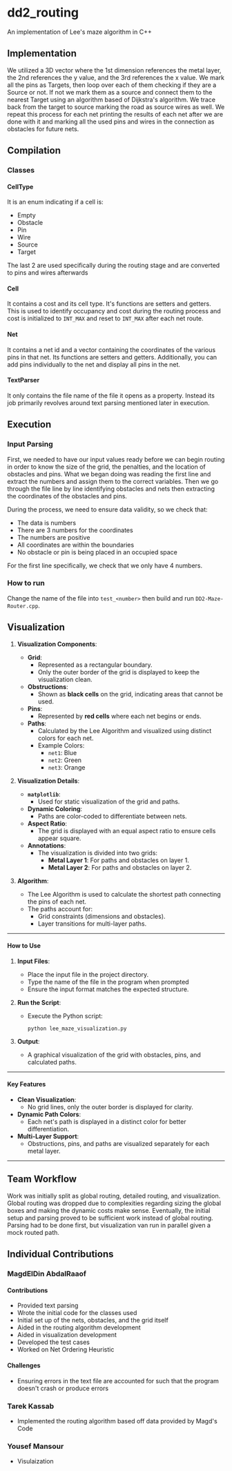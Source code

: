# dd2_routing
An implementation of Lee's maze algorithm in C++

## Implementation
We utilized a 3D vector where the 1st dimension references the metal layer, the 2nd references the y value, and the 3rd references the x value.
We mark all the pins as Targets, then loop over each of them checking if they are a Source or not. If not we mark them as a source and connect them to
the nearest Target using an algorithm based of Dijkstra's algorithm. We trace back from the target to source marking the road as source wires as well.
We repeat this process for each net printing the results of each net after we are done with it and marking all the used pins and wires in the connection
as obstacles for future nets.
## Compilation
### Classes
#### CellType
It is an enum indicating if a cell is:
- Empty
- Obstacle
- Pin
- Wire
- Source
- Target

The last 2 are used specifically during the routing stage and are converted to pins and wires afterwards
#### Cell
It contains a cost and its cell type. It's functions are setters and getters. This is used to identify occupancy and cost during the routing process and cost is initialized to `INT_MAX` and reset to `INT_MAX` after each net route.
#### Net
It contains a net id and a vector containing the coordinates of the various pins in that net. Its functions are setters and getters. Additionally, you can add pins individually to the net and display all pins in the net.
#### TextParser
It only contains the file name of the file it opens as a property. Instead its job primarily revolves around text parsing mentioned later in execution.
## Execution
### Input Parsing
First, we needed to have our input values ready before we can begin routing in order to know the size of the grid, the penalties, and the location of obstacles and pins. What we began doing was reading the first line and extract the numbers and assign them to the correct variables. Then we go through the file line by line identifying obstacles and nets then extracting the coordinates of the obstacles and pins.

During the process, we need to ensure data validity, so we check that:
- The data is numbers
- There are 3 numbers for the coordinates
- The numbers are positive
- All coordinates are within the boundaries
- No obstacle or pin is being placed in an occupied space

For the first line specifically, we check that we only have 4 numbers.
### How to run
Change the name of the file into `test_<number>` then build and run `DD2-Maze-Router.cpp`.
## Visualization

1. **Visualization Components**:
   - **Grid**:
     - Represented as a rectangular boundary.
     - Only the outer border of the grid is displayed to keep the visualization clean.
   - **Obstructions**:
     - Shown as **black cells** on the grid, indicating areas that cannot be used.
   - **Pins**:
     - Represented by **red cells** where each net begins or ends.
   - **Paths**:
     - Calculated by the Lee Algorithm and visualized using distinct colors for each net.
     - Example Colors:
       - `net1`: Blue
       - `net2`: Green
       - `net3`: Orange

2. **Visualization Details**:
   - **`matplotlib`**:
     - Used for static visualization of the grid and paths.
   - **Dynamic Coloring**:
     - Paths are color-coded to differentiate between nets.
   - **Aspect Ratio**:
     - The grid is displayed with an equal aspect ratio to ensure cells appear square.
   - **Annotations**:
     - The visualization is divided into two grids:
       - **Metal Layer 1**: For paths and obstacles on layer 1.
       - **Metal Layer 2**: For paths and obstacles on layer 2.

3. **Algorithm**:
   - The Lee Algorithm is used to calculate the shortest path connecting the pins of each net.
   - The paths account for:
     - Grid constraints (dimensions and obstacles).
     - Layer transitions for multi-layer paths.

---

#### **How to Use**
1. **Input Files**:
   - Place the input file in the project directory.
   - Type the name of the file in the program when prompted
   - Ensure the input format matches the expected structure.

2. **Run the Script**:
   - Execute the Python script:
     ```
     python lee_maze_visualization.py
     ```

3. **Output**:
   - A graphical visualization of the grid with obstacles, pins, and calculated paths.

---

#### **Key Features**
- **Clean Visualization**:
  - No grid lines, only the outer border is displayed for clarity.
- **Dynamic Path Colors**:
  - Each net's path is displayed in a distinct color for better differentiation.
- **Multi-Layer Support**:
  - Obstructions, pins, and paths are visualized separately for each metal layer.

---
## Team Workflow
Work was initially split as global routing, detailed routing, and visualization. Global routing was dropped due to complexities regarding sizing the global boxes and making the dynamic costs make sense. Eventually, the initial setup and parsing proved to be sufficient work instead of global routing. Parsing had to be done first, but visualization van run in parallel given a mock routed path.
## Individual Contributions
### MagdElDin AbdalRaaof
#### Contributions
- Provided text parsing
- Wrote the initial code for the classes used
- Initial set up of the nets, obstacles, and the grid itself
- Aided in the routing algorithm development
- Aided in visualization development
- Developed the test cases
- Worked on Net Ordering Heuristic
#### Challenges
- Ensuring errors in the text file are accounted for such that the program doesn't crash or produce errors
### Tarek Kassab
- Implemented the routing algorithm based off data provided by Magd's Code
### Yousef Mansour
- Visulaization
